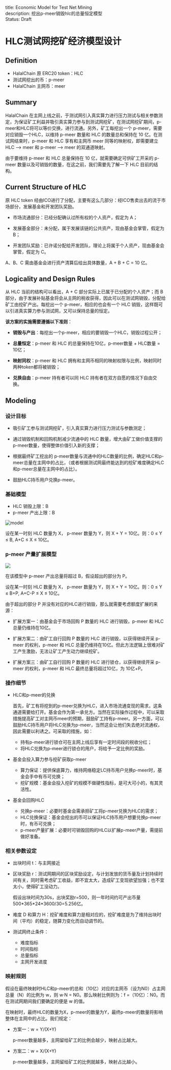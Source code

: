 title: Economic Model for Test Net Mining  
description: 挖出p-meer销毁hlc的总量恒定模型  
Status: Draft

# HLC测试网挖矿经济模型设计

## Definition

- HalalChain 原 ERC20 token：HLC
- 测试网挖出的币：p-meer
- HalalChain 主网币：meer

## Summary

HalalChain 在主网上线之前，于测试网引入真实算力进行压力测试与相关参数测定，为保证矿工利益并吸引真实算力参与到测试网挖矿，在测试网挖矿期间，p-meer和HLC将可以等价交换，进行流通。另外，矿工每挖出一个 p-meer，需要对应销毁一个HLC，以维持 p-meer 数量和 HLC 的数量总和保持在 10 亿。在测试网结束时，p-meer 和 HLC 享有和主网币 meer 同等的映射权，即需要建立 HLC --> meer 和 p-meer --> meer 的双通道映射。

由于要维持 p-meer 和 HLC 总量保持在 10 亿，就需要确定可供矿工开采的 p-meer 数量以及可销毁的数量，在这之前，我们需要先了解一下 HLC 目前的结构。

## Current Structure of HLC

原 HLC token 经由ICO进行了分配，主要有这么几部分：经ICO售卖出去的流于市场部分，发展基金和开发团队奖励。

- 市场流通部分：已经分配确认过所有权的个人资产，假定为 A；

- 发展基金部分：未分配，属于发展该链的公共资产，现由基金会掌管，假定为 B；

- 开发团队奖励：已许诺分配给开发团队，理论上将属于个人资产，现由基金会掌管，假定为 C。

A、B、C 需由基金会进行资产清算后给出具体数量，A + B + C = 10 亿。

## Logicality and Design Rules

从 HLC 当前的结构可以看出，A + C 部分实际上已属于已分配的个人资产；而 B 部分，由于发展补贴基金将会从主网的税收获得，因此可以在测试网销毁，分配给矿工由挖矿产出。每挖出一个 p-meer，相应的也会有一个 HLC 销毁，这样既可以引进真实算力参与测试网，又可以保持总量的恒定。

**该方案的实施需要遵循以下准则**：

- **销毁与产出**：每挖出一个p-meer，相应的要销毁一个HLC，销毁过程公开；

- **总量恒定**：p-meer 和 HLC 的总量保持在10亿，p-meer数量 + HLC数量 = 10亿；

- **映射同权**：p-meer 和 HLC 拥有和主网币相同的映射权限与比例，映射同时两种token都将被销毁；

- **兑换自由**：p-meer 持有者可以同 HLC 持有者在双方自愿的情况下自由交换。


## Modeling

### 设计目标

- 吸引矿工参与测试网挖矿，引入真实算力进行压力测试与参数测定；

- 通过销毁机制和回购机制减少流通中的 HLC 数量，增大由矿工做价值支撑的 p-meer数量，使得整体价值引入新的支撑；

- 根据最终矿工挖出的 p-meer数量与流通中的HLC数量的比例，确定HLC和p-meer总量在主网中的占比，（或者根据测试网最终能达到的挖矿难度确定HLC和p-meer总量在主网中的占比）。

- 鼓励HLC持币用户兑换p-meer。

### 基础模型

- HLC 销毁上限：B
- p-meer 产出上限：B

![model](../image/hlc-pmeer-01.jpg)

设在某一时刻 HLC 数量为 X， p-meer 数量为 Y，则 X + Y = 10亿。则：0 ≤ Y ≤ B, A+C ≤ X ≤ 10亿。


### p-meer 产量扩展模型

![](../image/hlc-pmeer-02.jpg)

在该模型中 p-meer 产出总量将超过 B，假设超出的部分为 P。

设在某一时刻 HLC 数量为 X， p-meer 数量为 Y，则 X + Y = 10亿。则：0 ≤ Y ≤ B+P, A+C-P ≤ X ≤ 10亿。

由于超出的部分 P 并没有对应的HLC进行销毁，那么就需要考虑额度扩展的来源：

- 扩展方案一：由基金会于市场回购 P 数量的 HLC 进行销毁，p-meer 和 HLC 总量仍维持在10亿。

- 扩展方案二：由矿工自行回购 P 数量的 HLC 进行销毁，以获得继续开采 p-meer 的权利，p-meer 和 HLC 总量仍维持在10亿。但此方法逻辑上很难对矿工产生激励，无法让矿工产生动力继续挖矿。

- 扩展方案三：由矿工自行回购 P 数量的 HLC 进行锁仓，以获得继续开采 p-meer 的权利，p-meer 和 HLC 最终总量将超过10亿，为 10亿+P。

### 操作细节

- HLC和p-meer的兑换

  首先，矿工有将挖到的p-meer兑换为HLC，进入市场流通变现的需求，这条通道需要给打开。基金会作为第一承兑方。当然在实际操作过程中，可以采取措施提高矿工对主网币meer的预期，鼓励矿工持有p-meer。另一方面，可以鼓励HLC持币用户将HLC兑换为p-meer，当然这会让他们失去绝对流通权，因此需要以利诱之。可采取的措施，如：
  
  - 持有p-meer进行锁仓可在主网上线后享有一定时间段的税收分红；
  - 将HLC兑换为p-meer进行锁仓的用户，将给予一定比例的奖励。
  
- 基金会投入算力参与挖矿获取p-meer

  - 算力保证：提供保底算力，维持网络稳定LC持币用户兑换p-meer时，基金会手中有币可兑换；
  - 挖矿规模：基金会投入挖矿的规模不做硬性指标，是可大可小的，有其灵活性。  
  
- 基金会回购HLC

  - 兑换p-meer：必要时基金会需承担矿工将p-meer兑换为HLC的需求；
  - HLC兑换保证：基金会挖出的币可以保证HLC持币用户想要兑换p-meer时，有币可兑换；
  - p-meer产量扩展：必要时可销毁回购的HLC以扩展p-meer产量，需提前做好准备。
      
 

### 相关参数设定

- 出块时间 t：与主网接近

- 区块奖励 r：测试网期间的区块奖励设定，与计划发放的货币量及计划持续时间有关，同时需考虑矿工收益，即不宜太大，造成矿工变现欲望加强；也不宜太小，使得矿工没动力。

  假设出块时间为30s，出块奖励r=500，则一年时间约可产出币量 500*365\*24\*3600/30=5.256亿。

- 难度 D 和算力 H：挖矿难度和算力是相对应的，挖矿难度是为了维持出块时间（平均）的稳定，随算力变化而自动调节的。


- 测试网终止条件：

  - 难度指标
  - 时间指标
  - 总量指标
  - 主网开发进度

### 映射规则

假设在最终映射时HLC和p-meer的总和（10亿）对应的主网币（设为N0）占主网总量（N）的比例为 w，则 w·N = N0。那么映射比例则为：f =（10亿）：N0。而在测试网期间我们要确定的便是 w 的值。

在映射时，最终HLC的数量为X，p-meer的数量为Y，最终p-meer的数量将影响整体在主网中的占比。我们规定：
 

- 方案一：w = Y/(X+Y) 

  p-meer数量越多，主网留给矿工的比例会越少，映射占比越大。

- 方案二：w = X/(X+Y)

   p-meer数量越多，主网留给矿工的比例就越多，映射占比越小。
   
   



